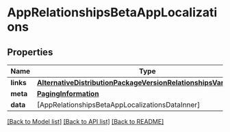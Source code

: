 # AppRelationshipsBetaAppLocalizations

## Properties
Name | Type | Description | Notes
------------ | ------------- | ------------- | -------------
**links** | [**AlternativeDistributionPackageVersionRelationshipsVariantsLinks**](AlternativeDistributionPackageVersionRelationshipsVariantsLinks.md) |  | [optional] 
**meta** | [**PagingInformation**](PagingInformation.md) |  | [optional] 
**data** | [AppRelationshipsBetaAppLocalizationsDataInner] |  | [optional] 

[[Back to Model list]](../README.md#documentation-for-models) [[Back to API list]](../README.md#documentation-for-api-endpoints) [[Back to README]](../README.md)


